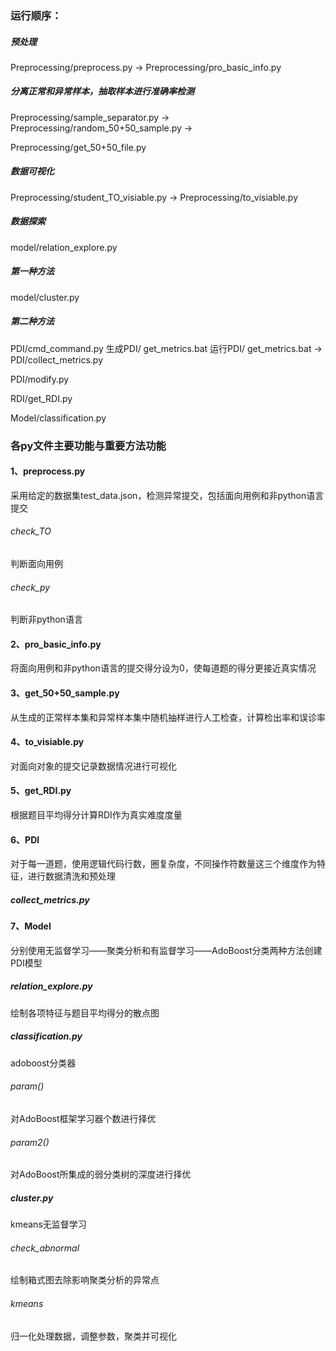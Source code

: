 ### **运行顺序：**


##### 预处理
Preprocessing/preprocess.py -> Preprocessing/pro_basic_info.py
##### 分离正常和异常样本，抽取样本进行准确率检测
Preprocessing/sample_separator.py -> Preprocessing/random_50+50_sample.py -> 

Preprocessing/get_50+50_file.py

##### 数据可视化

Preprocessing/student_TO_visiable.py -> Preprocessing/to_visiable.py

##### 数据探索 

model/relation_explore.py

##### 第一种方法  

model/cluster.py

##### 第二种方法 

PDI/cmd_command.py 生成PDI/ get_metrics.bat 运行PDI/ get_metrics.bat -> PDI/collect_metrics.py

PDI/modify.py

RDI/get_RDI.py

Model/classification.py


### 各py文件主要功能与重要方法功能

#### 1、preprocess.py
采用给定的数据集test_data.json，检测异常提交，包括面向用例和非python语言提交
###### check_TO
判断面向用例

###### check_py

判断非python语言

#### 2、pro_basic_info.py
将面向用例和非python语言的提交得分设为0，使每道题的得分更接近真实情况

#### 3、get_50+50_sample.py
从生成的正常样本集和异常样本集中随机抽样进行人工检查，计算检出率和误诊率

#### 4、to_visiable.py
对面向对象的提交记录数据情况进行可视化

#### 5、get_RDI.py
根据题目平均得分计算RDI作为真实难度度量

#### 6、PDI
对于每一道题，使用逻辑代码行数，圈复杂度，不同操作符数量这三个维度作为特征，进行数据清洗和预处理
##### collect_metrics.py

#### 7、Model
分别使用无监督学习——聚类分析和有监督学习——AdoBoost分类两种方法创建PDI模型
##### relation_explore.py
绘制各项特征与题目平均得分的散点图

##### classification.py
adoboost分类器
###### param()
对AdoBoost框架学习器个数进行择优
###### param2()
对AdoBoost所集成的弱分类树的深度进行择优

##### cluster.py 
kmeans无监督学习
###### check_abnormal
绘制箱式图去除影响聚类分析的异常点
###### kmeans
归一化处理数据，调整参数，聚类并可视化